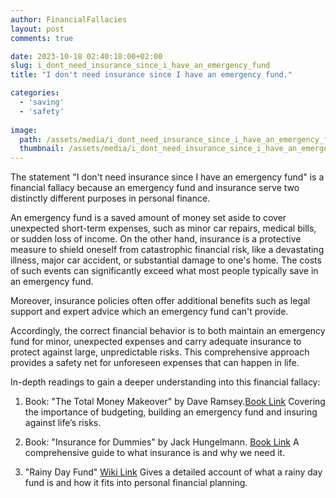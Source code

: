 ```yaml
---
author: FinancialFallacies
layout: post
comments: true

date: 2023-10-18 02:40:18:00+02:00  
slug: i_dont_need_insurance_since_i_have_an_emergency_fund
title: "I don't need insurance since I have an emergency fund."

categories:
  - 'saving'
  - 'safety'
  
image:
  path: /assets/media/i_dont_need_insurance_since_i_have_an_emergency_fund.jpg
  thumbnail: /assets/media/i_dont_need_insurance_since_i_have_an_emergency_fund.jpg
---
```


The statement "I don't need insurance since I have an emergency fund" is a financial fallacy because an emergency fund and insurance serve two distinctly different purposes in personal finance.

An emergency fund is a saved amount of money set aside to cover unexpected short-term expenses, such as minor car repairs, medical bills, or sudden loss of income. On the other hand, insurance is a protective measure to shield oneself from catastrophic financial risk, like a devastating illness, major car accident, or substantial damage to one's home. The costs of such events can significantly exceed what most people typically save in an emergency fund.

Moreover, insurance policies often offer additional benefits such as legal support and expert advice which an emergency fund can't provide.

Accordingly, the correct financial behavior is to both maintain an emergency fund for minor, unexpected expenses and carry adequate insurance to protect against large, unpredictable risks. This comprehensive approach provides a safety net for unforeseen expenses that can happen in life.

In-depth readings to gain a deeper understanding into this financial fallacy:

1. Book: "The Total Money Makeover" by Dave Ramsey.[Book Link](https://www.amazon.com/Total-Money-Makeover-Classic-Financial/dp/1595555277)
Covering the importance of budgeting, building an emergency fund and insuring against life’s risks.

2. Book: "Insurance for Dummies" by Jack Hungelmann. [Book Link](https://www.amazon.com/Insurance-Dummies-Jack-Hungelmann/dp/0764552945)
A comprehensive guide to what insurance is and why we need it.

3. "Rainy Day Fund" [Wiki Link](https://en.wikipedia.org/wiki/Rainy_day_fund)
Gives a detailed account of what a rainy day fund is and how it fits into personal financial planning.
